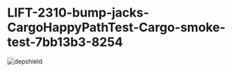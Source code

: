 # LIFT-2310-bump-jacks-CargoHappyPathTest-Cargo-smoke-test-7bb13b3-8254

![depshield](https://dev1.dev.depshield.sonatype.org/badges/depshield-testing/LIFT-2310-bump-jacks-CargoHappyPathTest-Cargo-smoke-test-7bb13b3-8254/depshield.svg)